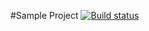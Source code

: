 #Sample Project
[![Build status](https://ci.appveyor.com/api/projects/status/nnu56yyyjiblr4tx?svg=true)](https://ci.appveyor.com/project/Odium-Mundi/5-2)
